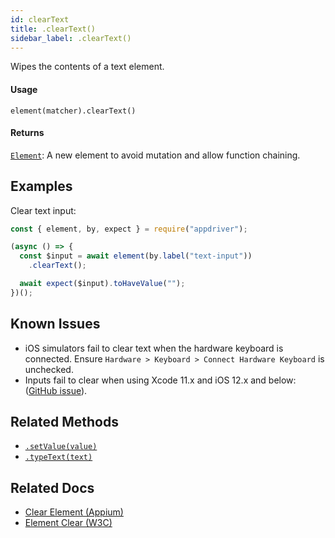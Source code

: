 ```yaml
---
id: clearText
title: .clearText()
sidebar_label: .clearText()
---
```


Wipes the contents of a text element.

#### Usage

```text
element(matcher).clearText()
```

#### Returns

[`Element`](../element.md): A new element to avoid mutation and allow function chaining.

## Examples

Clear text input:

```javascript
const { element, by, expect } = require("appdriver");

(async () => {
  const $input = await element(by.label("text-input"))
    .clearText();

  await expect($input).toHaveValue("");
})();
```

## Known Issues

- iOS simulators fail to clear text when the hardware keyboard is connected. Ensure `Hardware > Keyboard > Connect Hardware Keyboard` is unchecked.
- Inputs fail to clear when using Xcode 11.x and iOS 12.x and below: ([GitHub issue](https://github.com/appium/appium/issues/13288)).

## Related Methods

- [`.setValue(value)`](./setValue.md)
- [`.typeText(text)`](./typeText.md)

## Related Docs

- [Clear Element (Appium)](http://appium.io/docs/en/commands/element/actions/clear/)
- [Element Clear (W3C)](https://www.w3.org/TR/webdriver/#element-clear)